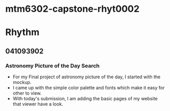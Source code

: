 # mtm6302-capstone-rhyt0002
# Rhythm
## 041093902
### Astronomy Picture of the Day Search
- For my Final project of astronomy picture of the day, I started with the mockup.
- I came up with the simple color palette and fonts which make it easy for other to view.
- With today's submission, I am adding the basic pages of my website that viewer have a look.